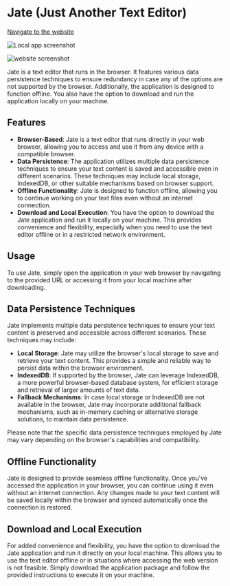 # Jate (Just Another Text Editor)

[Navigate to the website](https://lerobles-text-editor.herokuapp.com/)

![Local app screenshot](/lerobles-text-editor/images/Screenshot.jpg)

![website screenshot](/lerobles-text-editor/images/application-console-view.jpg)


Jate is a text editor that runs in the browser. It features various data persistence techniques to ensure redundancy in case any of the options are not supported by the browser. Additionally, the application is designed to function offline. You also have the option to download and run the application locally on your machine.

## Features

- **Browser-Based**: Jate is a text editor that runs directly in your web browser, allowing you to access and use it from any device with a compatible browser.
- **Data Persistence**: The application utilizes multiple data persistence techniques to ensure your text content is saved and accessible even in different scenarios. These techniques may include local storage, IndexedDB, or other suitable mechanisms based on browser support.
- **Offline Functionality**: Jate is designed to function offline, allowing you to continue working on your text files even without an internet connection.
- **Download and Local Execution**: You have the option to download the Jate application and run it locally on your machine. This provides convenience and flexibility, especially when you need to use the text editor offline or in a restricted network environment.

## Usage

To use Jate, simply open the application in your web browser by navigating to the provided URL or accessing it from your local machine after downloading.

## Data Persistence Techniques

Jate implements multiple data persistence techniques to ensure your text content is preserved and accessible across different scenarios. These techniques may include:

- **Local Storage**: Jate may utilize the browser's local storage to save and retrieve your text content. This provides a simple and reliable way to persist data within the browser environment.
- **IndexedDB**: If supported by the browser, Jate can leverage IndexedDB, a more powerful browser-based database system, for efficient storage and retrieval of larger amounts of text data.
- **Fallback Mechanisms**: In case local storage or IndexedDB are not available in the browser, Jate may incorporate additional fallback mechanisms, such as in-memory caching or alternative storage solutions, to maintain data persistence.

Please note that the specific data persistence techniques employed by Jate may vary depending on the browser's capabilities and compatibility.

## Offline Functionality

Jate is designed to provide seamless offline functionality. Once you've accessed the application in your browser, you can continue using it even without an internet connection. Any changes made to your text content will be saved locally within the browser and synced automatically once the connection is restored.

## Download and Local Execution

For added convenience and flexibility, you have the option to download the Jate application and run it directly on your local machine. This allows you to use the text editor offline or in situations where accessing the web version is not feasible. Simply download the application package and follow the provided instructions to execute it on your machine.
